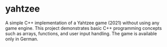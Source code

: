 # yahtzee
A simple C++ implementation of a Yahtzee game (2021) without using any game engine. This project demonstrates basic C++ programming concepts such as arrays, functions, and user input handling. The game is available only in German.
